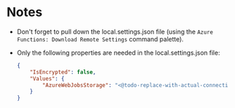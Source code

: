 # Notes

* Don't forget to pull down the local.settings.json file (using the `Azure Functions: Download Remote Settings` command palette).

* Only the following properties are needed in the local.settings.json file:

    ```json
    {
        "IsEncrypted": false,
        "Values": {
            "AzureWebJobsStorage": "<@todo-replace-with-actual-connection-string-of-storage-account>"
        }
    }
    ```
